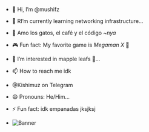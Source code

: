 - 👋 Hi, I’m @mushifz
- 🔭 RI’m currently learning networking infrastructure...
- 🌱 Amo los gatos, el café y el código *~nya*  
- 🎮 Fun fact: My favorite game is *Megaman X* 🌟  
- 👀 I’m interested in mapple leafs 🍁...
- 📫 How to reach me idk
- @Kishimuz on Telegram
- 😄 Pronouns: He/Him...
- ⚡ Fun fact: idk empanadas jksjksj

- ![Banner](https://www.google.com/url?sa=i&url=https%3A%2F%2Fshiromahou.tumblr.com%2Fpost%2F635081840195256321&psig=AOvVaw1b7ECvTO0a0X-Oyl7GPjzO&ust=1751639550441000&source=images&cd=vfe&opi=89978449&ved=0CBMQjRxqFwoTCMCWrvzzoI4DFQAAAAAdAAAAABAd)

<!---
mushifz/mushifz is a ✨ special ✨ repository because its `README.md` (this file) appears on your GitHub profile.
You can click the Preview link to take a look at your changes.
--->
